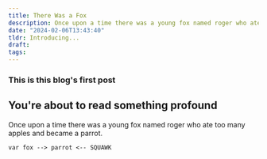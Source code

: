 ```yaml
---
title: There Was a Fox 
description: Once upon a time there was a young fox named roger who ate too many apples and became a parrot.
date: "2024-02-06T13:43:40"
tldr: Introducing...
draft: 
tags: 
---
```

### This is this blog's first post

## You're about to read something profound

Once upon a time there was a young fox named roger who ate too many apples and became a parrot.

`var fox --> parrot <-- SQUAWK`
